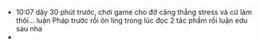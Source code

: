 - 10:07 dậy 30 phút trước, chơi game cho đỡ căng thẳng stress và cứ làm thôi... luận Pháp trước rồi ôn ling trong lúc đọc 2 tác phẩm rồi luận edu sau nha
-